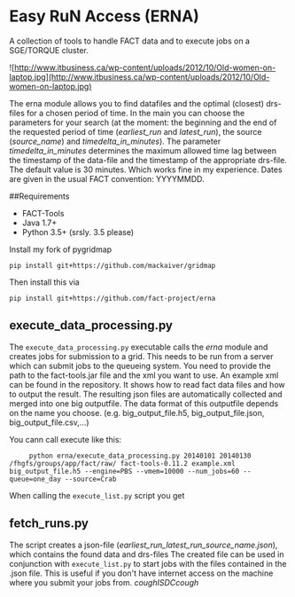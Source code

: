 # Easy RuN Access (ERNA)
A collection of tools to handle FACT data and to execute jobs on a SGE/TORQUE cluster.

![http://www.itbusiness.ca/wp-content/uploads/2012/10/Old-women-on-laptop.jpg](http://www.itbusiness.ca/wp-content/uploads/2012/10/Old-women-on-laptop.jpg)

The erna module allows you to find datafiles and the optimal (closest) drs-files for a chosen period of time.
In the main you can choose the parameters for your search (at the moment: the beginning and the end of the requested period of time (*earliest_run* and *latest_run*), the source (*source_name*) and *timedelta_in_minutes*).
The parameter *timedelta_in_minutes* determines the maximum allowed time lag between the timestamp of the data-file and the timestamp of the appropriate drs-file. The default value is 30 minutes. Which works fine in my experience.
Dates are given in the usual FACT convention: YYYYMMDD.

##Requirements
  - FACT-Tools
  - Java 1.7+
  - Python 3.5+ (srsly. 3.5 please)

Install my fork of pygridmap

    pip install git+https://github.com/mackaiver/gridmap

Then install this via

    pip install git+https://github.com/fact-project/erna


## execute_data_processing.py

The `execute_data_processing.py` executable calls the *erna* module and creates jobs for submission to a grid. This needs to be run from a server which can submit jobs to the queueing system.
You need to provide the path to the fact-tools.jar file and the xml you want to use.
An example xml can be found in the repository. It shows how to read fact data files and how to output the result. The resulting json files are automatically collected and merged into one big outputfile. The data format of this outputfile depends on the name you choose. (e.g. big_output_file.h5, big_output_file.json, big_output_file.csv,...)

You cann call execute like this:

         python erna/execute_data_processing.py 20140101 20140130 /fhgfs/groups/app/fact/raw/ fact-tools-0.11.2 example.xml big_output_file.h5 --engine=PBS --vmem=10000 --num_jobs=60 --queue=one_day --source=Crab

When calling the `execute_list.py` script you get


## fetch_runs.py

The script creates a json-file (*earliest_run_latest_run_source_name.json*), which contains the found data and drs-files
The created file can be used in conjunction with `execute_list.py` to start jobs with the files contained in the .json file.
This is useful if you don't have internet access on the machine where you submit your jobs from. *coughISDCcough*
